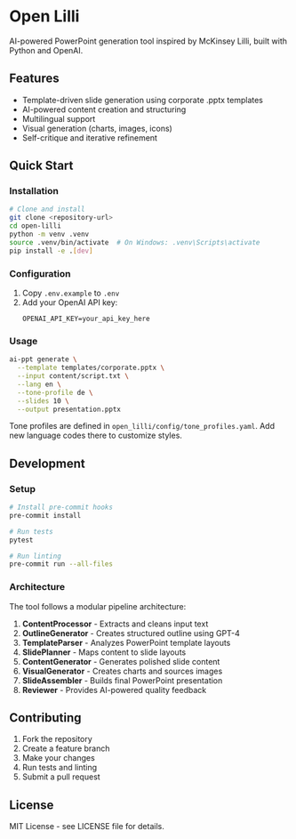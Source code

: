 # Open Lilli

AI-powered PowerPoint generation tool inspired by McKinsey Lilli, built with Python and OpenAI.

## Features

- Template-driven slide generation using corporate .pptx templates
- AI-powered content creation and structuring
- Multilingual support
- Visual generation (charts, images, icons)
- Self-critique and iterative refinement

## Quick Start

### Installation

```bash
# Clone and install
git clone <repository-url>
cd open-lilli
python -m venv .venv
source .venv/bin/activate  # On Windows: .venv\Scripts\activate
pip install -e .[dev]
```

### Configuration

1. Copy `.env.example` to `.env`
2. Add your OpenAI API key:
   ```
   OPENAI_API_KEY=your_api_key_here
   ```

### Usage

```bash
ai-ppt generate \
  --template templates/corporate.pptx \
  --input content/script.txt \
  --lang en \
  --tone-profile de \
  --slides 10 \
  --output presentation.pptx
```

Tone profiles are defined in `open_lilli/config/tone_profiles.yaml`. Add new
language codes there to customize styles.

## Development

### Setup

```bash
# Install pre-commit hooks
pre-commit install

# Run tests
pytest

# Run linting
pre-commit run --all-files
```

### Architecture

The tool follows a modular pipeline architecture:

1. **ContentProcessor** - Extracts and cleans input text
2. **OutlineGenerator** - Creates structured outline using GPT-4
3. **TemplateParser** - Analyzes PowerPoint template layouts
4. **SlidePlanner** - Maps content to slide layouts
5. **ContentGenerator** - Generates polished slide content
6. **VisualGenerator** - Creates charts and sources images
7. **SlideAssembler** - Builds final PowerPoint presentation
8. **Reviewer** - Provides AI-powered quality feedback

## Contributing

1. Fork the repository
2. Create a feature branch
3. Make your changes
4. Run tests and linting
5. Submit a pull request

## License

MIT License - see LICENSE file for details.